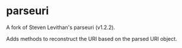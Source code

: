 parseuri
========

A fork of Steven Levithan's parseuri (v1.2.2).

Adds methods to reconstruct the URI based on the parsed URI object.
